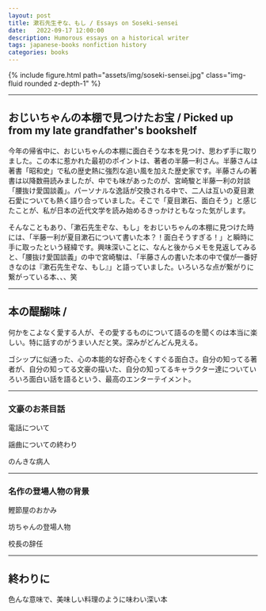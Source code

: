 ```yaml
---
layout: post
title: 漱石先生ぞな、もし / Essays on Soseki-sensei
date:   2022-09-17 12:00:00
description: Humorous essays on a historical writer
tags: japanese-books nonfiction history
categories: books
---
```


<div class="row mt-3">
    <div class="col-sm mt-3 mt-md-0">
        {% include figure.html path="assets/img/soseki-sensei.jpg" class="img-fluid rounded z-depth-1" %}
    </div>
</div>

<hr>

## おじいちゃんの本棚で見つけたお宝 / Picked up from my late grandfather's bookshelf 

今年の帰省中に、おじいちゃんの本棚に面白そうな本を見つけ、思わず手に取りました。この本に惹かれた最初のポイントは、著者の半藤一利さん。半藤さんは著書「昭和史」で私の歴史熱に強烈な追い風を加えた歴史家です。半藤さんの著書は以降数冊読みましたが、中でも味があったのが、宮崎駿と半藤一利の対談「腰抜け愛国談義」。パーソナルな逸話が交換される中で、二人は互いの夏目漱石愛についても熱く語り合っていました。そこで「夏目漱石、面白そう」と感じたことが、私が日本の近代文学を読み始めるきっかけともなった気がします。

そんなこともあり、「漱石先生ぞな、もし」をおじいちゃんの本棚に見つけた時には、「半藤一利が夏目漱石について書いた本？！面白そうすぎる！」と瞬時に手に取ったという経緯です。興味深いことに、なんと後からメモを見返してみると、「腰抜け愛国談義」の中で宮崎駿は、「半藤さんの書いた本の中で僕が一番好きなのは『漱石先生ぞな、もし』」と語っていました。いろいろな点が繋がりに繋がっている本、、、笑

<hr>

## 本の醍醐味 / 

何かをこよなく愛する人が、その愛するものについて語るのを聞くのは本当に楽しい。特に話すのがうまい人だと笑。深みがどんどん見える。

ゴシップに似通った、心の本能的な好奇心をくすぐる面白さ。自分の知ってる著者が、自分の知ってる文豪の描いた、自分の知ってるキャラクター達についていろいろ面白い話を語るという、最高のエンターテイメント。

<hr>

### 文豪のお茶目話

電話について

謡曲についての終わり

のんきな病人

<hr>

### 名作の登場人物の背景

鰹節屋のおかみ

坊ちゃんの登場人物

校長の辞任

<hr>

## 終わりに

色んな意味で、美味しい料理のように味わい深い本
